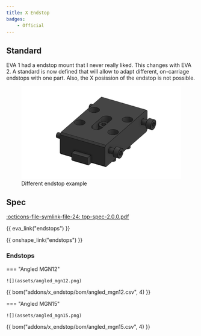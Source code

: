 ```yaml
---
title: X Endstop
badges:
    - Official
---
```


## Standard

EVA 1 had a endstop mount that I never really liked. This changes with EVA 2. A standard is now defined that will allow to adapt different, on-carriage endstops with one part. Also, the X posission of the endstop is not possible.

<figure>
  <img src="assets/x_endstop.gif" width="640" />
  <figcaption>Different endstop example</figcaption>
</figure>

## Spec

[:octicons-file-symlink-file-24: top-spec-2.0.0.pdf](../assets/top-spec-2.0.0.pdf)

{{ eva_link("endstops") }}

{{ onshape_link("endstops") }}

### Endstops

=== "Angled MGN12"

    ![](assets/angled_mgn12.png)

{{ bom("addons/x_endstop/bom/angled_mgn12.csv", 4) }}

=== "Angled MGN15"

    ![](assets/angled_mgn15.png)

{{ bom("addons/x_endstop/bom/angled_mgn15.csv", 4) }}

